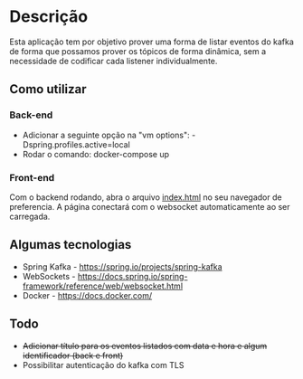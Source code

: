# Descrição
Esta aplicação tem por objetivo prover uma forma de listar eventos do kafka de forma que possamos prover os tópicos de forma dinâmica, sem a necessidade de codificar cada listener individualmente.

## Como utilizar

### Back-end
* Adicionar a seguinte opção na "vm options": -Dspring.profiles.active=local
* Rodar o comando: docker-compose up

### Front-end
Com o backend rodando, abra o arquivo [index.html](front-end%2Findex.html) no seu navegador de preferencia.
A página conectará com o websocket automaticamente ao ser carregada.

## Algumas tecnologias

* Spring Kafka - https://spring.io/projects/spring-kafka
* WebSockets - https://docs.spring.io/spring-framework/reference/web/websocket.html
* Docker - https://docs.docker.com/

## Todo

* ~~Adicionar título para os eventos listados com data e hora e algum identificador (back e front)~~
* Possibilitar autenticação do kafka com TLS

